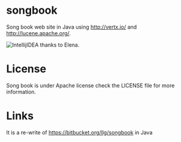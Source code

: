 songbook
========

Song book web site in Java using http://vertx.io/ and http://lucene.apache.org/. 

![IntellijIDEA](https://github.com/llgcode/songbook/raw/master/data/intellij-banner.png)
thanks to Elena.


License
=======

Song book is under Apache license check the LICENSE file for more information.


Links
=====

It is a re-write of https://bitbucket.org/llg/songbook in Java

